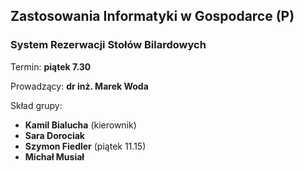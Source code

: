 ## Zastosowania Informatyki w Gospodarce (P)
### System Rezerwacji Stołów Bilardowych

Termin: **piątek 7.30**

Prowadzący: **dr inż. Marek Woda**

Skład grupy:
* **Kamil Bialucha** (kierownik)
* **Sara Dorociak**
* **Szymon Fiedler** (piątek 11.15)
* **Michał Musiał**
